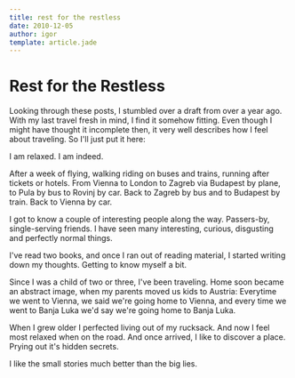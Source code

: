 ```yaml
---
title: rest for the restless
date: 2010-12-05
author: igor
template: article.jade
---
```


# Rest for the Restless

Looking through these posts, I stumbled over a draft from over a year ago.
With my last travel fresh in mind, I find it somehow fitting.
Even though I might have thought it incomplete then, it very well describes how I feel about traveling.
So I'll just put it here:

I am relaxed.
I am indeed.

After a week of flying, walking riding on buses and trains, running after tickets or hotels.
From Vienna to London to Zagreb via Budapest by plane, to Pula by bus to Rovinj by car.
Back to Zagreb by bus and to Budapest by train.
Back to Vienna by car.

I got to know a couple of interesting people along the way.
Passers-by, single-serving friends.
I have seen many interesting, curious, disgusting and perfectly normal things.

I've read two books, and once I ran out of reading material, I started writing down my thoughts.
Getting to know myself a bit.

Since I was a child of two or three, I've been traveling.
Home soon became an abstract image, when my parents moved us kids to Austria: Everytime we went to Vienna, we said we're going home to Vienna, and every time we went to Banja Luka we'd say we're going home to Banja Luka.

When I grew older I perfected living out of my rucksack.
And now I feel most relaxed when on the road.
And once arrived, I like to discover a place.
Prying out it's hidden secrets.

I like the small stories much better than the big lies.

